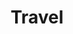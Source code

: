 ---
layout: layouts/taxonomy.njk
title: Travel
description: Posts from category Travel
pagination:
  data: readyPosts.category.travels
  size: 10
permalink: "category/travels{% if pagination.pageNumber > 0 %}/{{ pagination.pageNumber | plus: 1 }}{% endif %}/"
taxonomy: Category
---